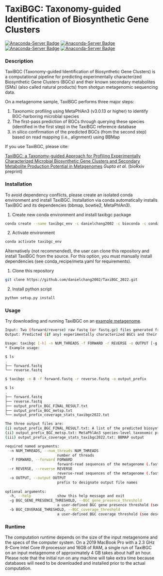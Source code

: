 # TaxiBGC: Taxonomy-guided Identification of Biosynthetic Gene Clusters

[![Anaconda-Server Badge](https://anaconda.org/danielchang2002/taxibgc/badges/version.svg)](https://anaconda.org/danielchang2002/taxibgc)
[![Anaconda-Server Badge](https://anaconda.org/danielchang2002/taxibgc/badges/platforms.svg)](https://anaconda.org/danielchang2002/taxibgc)
[![Anaconda-Server Badge](https://anaconda.org/danielchang2002/taxibgc/badges/license.svg)](https://anaconda.org/danielchang2002/taxibgc)
[![Anaconda-Server Badge](https://anaconda.org/danielchang2002/taxibgc/badges/downloads.svg)](https://anaconda.org/danielchang2002/taxibgc)
<!-- [![Anaconda-Server Badge](https://anaconda.org/danielchang2002/taxibgc/badges/installer/conda.svg)](https://conda.anaconda.org/danielchang2002/taxibgc) -->

### Description
TaxiBGC (Taxonomy-guided Identification of Biosynthetic Gene Clusters) is a computational pipeline for predicting experimentally characterized Biosynthetic Gene Clusters (BGCs) and their known secondary metabolites (SMs) (also called natural products) from shotgun metagenomic sequencing data. 

On a metagenome sample, TaxiBGC performs three major steps:
1. Taxonomic profiling using MetaPhlAn3 (v3.0.13 or higher) to identify BGC-harboring microbial species
2. The first-pass prediction of BGCs through querying these species (identified in the first step) in the TaxiBGC reference database 
3. in silico confirmation of the predicted BGCs (from the second step) based on read mapping (i.e., alignment) using BBMap

If you use TaxiBGC, please cite:

[TaxiBGC: a Taxonomy-guided Approach for Profiling Experimentally Characterized Microbial Biosynthetic Gene Clusters and Secondary Metabolite Production Potential in Metagenomes](https://doi.org/10.1101/2021.07.30.454505)
*Gupta et al.* (bioRxiv preprint)

### Installation
To avoid dependency conflicts, please create an isolated conda environment and install TaxiBGC. Installation via conda automatically installs TaxiBGC and its dependencies (bbmap, bowtie2, MetaPhlAn3).

1. Create new conda environment and install taxibgc package
```bash
conda create --name taxibgc_env -c danielchang2002 -c bioconda -c conda-forge taxibgc
```

2. Activate environment
```bash
conda activate taxibgc_env
```

Alternatively (not recommended), the user can clone this repository and install TaxiBGC from the source. For this option, you must manually install dependencies (see conda_recipe/meta.yaml for requirements).

1. Clone this repository
```bash
git clone https://github.com/danielchang2002/TaxiBGC_2022.git
```

2. Install python script
```bash
python setup.py install
```

### Usage

Try downloading and running TaxiBGC on an [example metagenome](https://github.com/danielchang2002/TaxiBGC_2022/tree/main/example).

```bash
Input: Two (forward/reverse) raw fastq (or fastq.gz) files generated from paired-end metagenome reads
Output: Predicted (if any) experimentally characterized BGCs and their known SMs

Usage: taxibgc [-h] -n NUM_THREADS -f FORWARD -r REVERSE -o OUTPUT [-g BGC_GENE_PRESENCE_THRESHOLD] [-b BGC_COVERAGE_THRESHOLD]
* Example usage:

$ ls
.
├── forward.fastq
└── reverse.fastq

$ taxibgc -n 8 -f forward.fastq -r reverse.fastq -o output_prefix

$ ls
.
├── forward.fastq
├── reverse.fastq
├── output_prefix_BGC_FINAL_RESULT.txt
├── output_prefix_BGC_metsp.txt
└── output_prefix_coverage_stats_taxibgc2022.txt

The three output files are: 
(i) output_prefix_BGC_FINAL_RESULT.txt: A list of the predicted biosynthetic gene clusters (i.e., MIBiG BGC IDs), SMs, BGC classes, and source species
(ii) output_prefix_BGC_metsp.txt: MetaPhlAn3 species-level taxonomic profiling output
(iii) output_prefix_coverage_stats_taxibgc2022.txt: BBMAP output

required named arguments:
  -n NUM_THREADS, --num_threads NUM_THREADS
                        number of threads
  -f FORWARD, --forward FORWARD
                        forward-read sequences of the metagenome (.fastq)
  -r REVERSE, --reverse REVERSE
                        reverse-read sequences of the metagenome (.fastq)
  -o OUTPUT, --output OUTPUT
                        prefix to designate output file names
                        
optional arguments:
  -h, --help            show this help message and exit
  -g BGC_GENE_PRESENCE_THRESHOLD, --BGC_gene_presence_threshold 
                        a user-defined BGC gene presence threshold (see description in the TaxiBGC manuscript). default is set to "5" for 5%.
  -b BGC_COVERAGE_THRESHOLD, --BGC_coverage_threshold 
                        a user-defined BGC coverage threshold (see description in the TaxiBGC manuscript). default is set to "10" for 10%.
```

### Runtime
The computation runtime depends on the size of the input metagenome and the specs of the computer system. On a 2019 MacBook Pro with a 2.3 GHz 8-Core Intel Core i9 processor and 16GB of RAM, a single run of TaxiBGC on an input metagenome of approximately 4 GB takes about half an hour. Please note that the initial run on any machine will take extra time because databases will need to be downloaded and installed prior to the actual computation.

